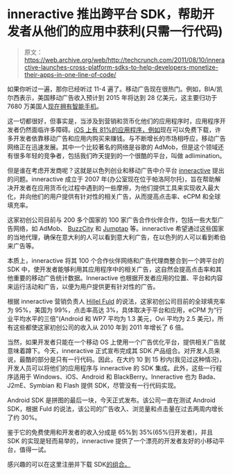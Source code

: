# inneractive 推出跨平台 SDK，帮助开发者从他们的应用中获利(只需一行代码)

> 原文：<https://web.archive.org/web/http://techcrunch.com/2011/08/10/inneractive-launches-cross-platform-sdks-to-help-developers-monetize-their-apps-in-one-line-of-code/>

如果你听过一遍，那你已经听过 11-4 遍了。移动广告现在很热门。例如，BIA/凯尔西表示，美国移动广告收入预计到 2015 年将达到 28 亿美元，这主要归功于 7680 万美国人[现在拥有智能手机](https://web.archive.org/web/20230204134322/http://www.comscore.com/Press_Events/Press_Releases/2011/7/comScore_Reports_May_2011_U.S._Mobile_Subscriber_Market_Share)。

这一切都很好，但事实是，当涉及到营销和货币化他们的应用程序时，应用程序开发者仍然面临许多障碍。[iOS 上有 81%的应用程序，例如](https://web.archive.org/web/20230204134322/http://gizmodo.com/5570623/81-of-downloaded-ios-apps-are-free)现在可以免费下载，许多开发者依靠移动广告和应用内购买来赚钱。与不断增长的市场相呼应，移动广告网络正在迅速发展。其中一个比较著名的网络是谷歌的 AdMob，但是这个领域还有很多年轻的竞争者，包括我们昨天提到的一个很酷的平台，叫做 adlimination。

但是谁在考虑开发商呢？这就是以色列创业和移动广告中介平台 [inneractive](https://web.archive.org/web/20230204134322/http://inner-active.com/) 提出的问题。inneractive 成立于 2007 年(办公室现在位于帕洛阿尔托)，旨在帮助解决开发者在应用货币化过程中遇到的一些摩擦，为他们提供工具来实现收入最大化，并向他们的用户提供有针对性的相关广告，从而提高点击率、eCPM 和全球填充率。

这家初创公司目前与 200 多个国家的 100 家广告合作伙伴合作，包括一些大型广告网络，如 AdMob、 [BuzzCity](https://web.archive.org/web/20230204134322/http://www.buzzcity.com/) 和 [Jumptap](https://web.archive.org/web/20230204134322/http://www.jumptap.com/) 等。inneractive 希望通过这些国家的当地代理，确保在意大利的人可以看到意大利广告，在以色列的人可以看到希伯来广告等。

本质上，inneractive 将其 100 个合作伙伴网络和广告代理商整合到一个跨平台的 SDK 中，使开发者能够利用其应用程序中的相关广告，这自然会提高点击率和其他重要的移动广告统计数据。Inneractive 也根据开发者应用的位置、平台和内容来运行活动和广告，以便为用户提供更有针对性的广告。

根据 inneractive 营销负责人 [Hillel Fuld](https://web.archive.org/web/20230204134322/http://twitter.com/#!/HilzFuld) 的说法，这家初创公司目前的全球填充率为 95%，美国为 99%，点击率高达 3%，具体取决于平台和应用，eCPM 为“行业平均水平的三倍”(Android 和 WP7 平均为 1.3 美元，Ovi 平均为 2.5 美元)，所有这些都使这家初创公司的收入从 2010 年到 2011 年增长了 6 倍。

当然，如果开发者只能在一个移动 OS 上使用一个广告优化平台，提供相关广告就意味着蹲下。今天，inneractive 正式宣布完成其 SDK 产品组合。对开发人员来说，最酷的部分是只有一行代码。因此，在大约 10 到 15 秒内(我见过这种情况)，开发人员可以将他们的应用程序与 inneractive 的 SDK 集成。此外，这些一行程序适用于 Windows、iOS、Android 和 BlackBerry。Inneractive 也为 Bada、J2mE、Symbian 和 Flash 提供 SDK，尽管没有一行代码实现。

Android SDK 是拼图的最后一块，今天正式发布。该公司一直在测试 Android SDK，根据 Fuld 的说法，该公司的广告收入、浏览量和点击量在过去两周内增长了约 30%。

鉴于它的免费使用和开发者的收入分成是 65%到 35%(65%归开发者)，并且 SDK 的实现是轻而易举的，inneractive 提供了一个漂亮的开发者友好的小移动平台，值得一试。

感兴趣的可以在这里注册并下载 SDK[的组合。](https://web.archive.org/web/20230204134322/http://console.inner-active.com/iamp/publisher/register?ref_id=techcrunch_post)